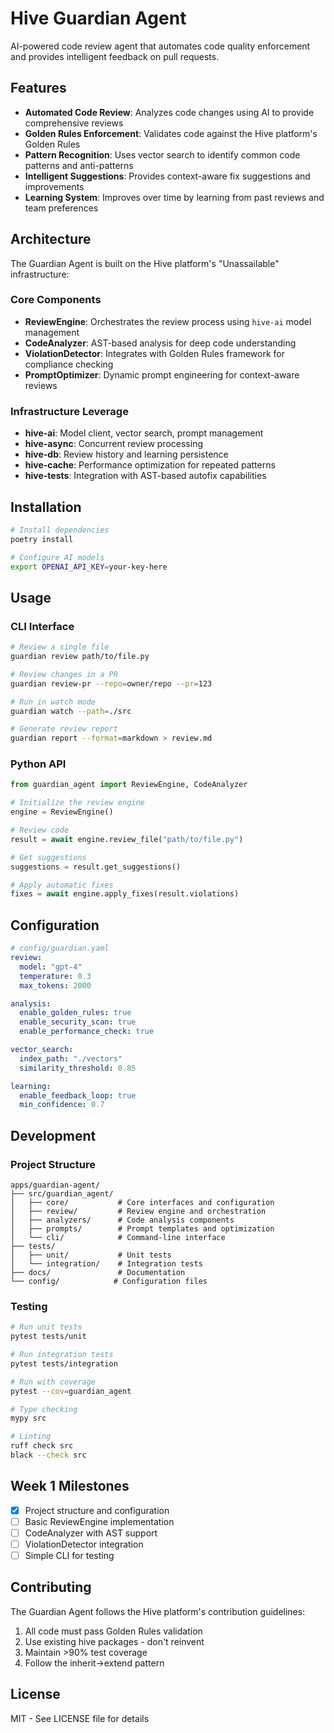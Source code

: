 # Hive Guardian Agent

AI-powered code review agent that automates code quality enforcement and provides intelligent feedback on pull requests.

## Features

- **Automated Code Review**: Analyzes code changes using AI to provide comprehensive reviews
- **Golden Rules Enforcement**: Validates code against the Hive platform's Golden Rules
- **Pattern Recognition**: Uses vector search to identify common code patterns and anti-patterns
- **Intelligent Suggestions**: Provides context-aware fix suggestions and improvements
- **Learning System**: Improves over time by learning from past reviews and team preferences

## Architecture

The Guardian Agent is built on the Hive platform's "Unassailable" infrastructure:

### Core Components

- **ReviewEngine**: Orchestrates the review process using `hive-ai` model management
- **CodeAnalyzer**: AST-based analysis for deep code understanding
- **ViolationDetector**: Integrates with Golden Rules framework for compliance checking
- **PromptOptimizer**: Dynamic prompt engineering for context-aware reviews

### Infrastructure Leverage

- **hive-ai**: Model client, vector search, prompt management
- **hive-async**: Concurrent review processing
- **hive-db**: Review history and learning persistence
- **hive-cache**: Performance optimization for repeated patterns
- **hive-tests**: Integration with AST-based autofix capabilities

## Installation

```bash
# Install dependencies
poetry install

# Configure AI models
export OPENAI_API_KEY=your-key-here
```

## Usage

### CLI Interface

```bash
# Review a single file
guardian review path/to/file.py

# Review changes in a PR
guardian review-pr --repo=owner/repo --pr=123

# Run in watch mode
guardian watch --path=./src

# Generate review report
guardian report --format=markdown > review.md
```

### Python API

```python
from guardian_agent import ReviewEngine, CodeAnalyzer

# Initialize the review engine
engine = ReviewEngine()

# Review code
result = await engine.review_file("path/to/file.py")

# Get suggestions
suggestions = result.get_suggestions()

# Apply automatic fixes
fixes = await engine.apply_fixes(result.violations)
```

## Configuration

```yaml
# config/guardian.yaml
review:
  model: "gpt-4"
  temperature: 0.3
  max_tokens: 2000

analysis:
  enable_golden_rules: true
  enable_security_scan: true
  enable_performance_check: true

vector_search:
  index_path: "./vectors"
  similarity_threshold: 0.85

learning:
  enable_feedback_loop: true
  min_confidence: 0.7
```

## Development

### Project Structure

```
apps/guardian-agent/
├── src/guardian_agent/
│   ├── core/           # Core interfaces and configuration
│   ├── review/         # Review engine and orchestration
│   ├── analyzers/      # Code analysis components
│   ├── prompts/        # Prompt templates and optimization
│   └── cli/            # Command-line interface
├── tests/
│   ├── unit/           # Unit tests
│   └── integration/    # Integration tests
├── docs/               # Documentation
└── config/            # Configuration files
```

### Testing

```bash
# Run unit tests
pytest tests/unit

# Run integration tests
pytest tests/integration

# Run with coverage
pytest --cov=guardian_agent

# Type checking
mypy src

# Linting
ruff check src
black --check src
```

## Week 1 Milestones

- [x] Project structure and configuration
- [ ] Basic ReviewEngine implementation
- [ ] CodeAnalyzer with AST support
- [ ] ViolationDetector integration
- [ ] Simple CLI for testing

## Contributing

The Guardian Agent follows the Hive platform's contribution guidelines:

1. All code must pass Golden Rules validation
2. Use existing hive packages - don't reinvent
3. Maintain >90% test coverage
4. Follow the inherit→extend pattern

## License

MIT - See LICENSE file for details
